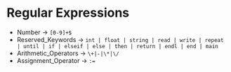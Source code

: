 # Regular Expressions

- Number -> `[0-9]+$`
- Reserved_Keywords -> `int | float | string | read | write | repeat | until | if | elseif | else | then | return | endl | end | main`
- Arithmetic_Operators -> `\+|-|\*|\/`
- Assignment_Operator -> `:=`